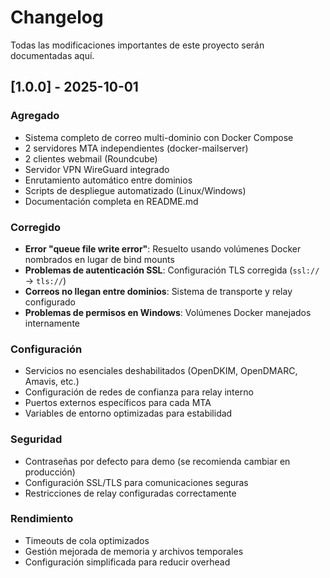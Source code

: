 # Changelog

Todas las modificaciones importantes de este proyecto serán documentadas aquí.

## [1.0.0] - 2025-10-01

### Agregado
- Sistema completo de correo multi-dominio con Docker Compose
- 2 servidores MTA independientes (docker-mailserver)
- 2 clientes webmail (Roundcube) 
- Servidor VPN WireGuard integrado
- Enrutamiento automático entre dominios
- Scripts de despliegue automatizado (Linux/Windows)
- Documentación completa en README.md

### Corregido
- **Error "queue file write error"**: Resuelto usando volúmenes Docker nombrados en lugar de bind mounts
- **Problemas de autenticación SSL**: Configuración TLS corregida (`ssl://` → `tls://`)
- **Correos no llegan entre dominios**: Sistema de transporte y relay configurado
- **Problemas de permisos en Windows**: Volúmenes Docker manejados internamente

### Configuración
- Servicios no esenciales deshabilitados (OpenDKIM, OpenDMARC, Amavis, etc.)
- Configuración de redes de confianza para relay interno
- Puertos externos específicos para cada MTA
- Variables de entorno optimizadas para estabilidad

### Seguridad
- Contraseñas por defecto para demo (se recomienda cambiar en producción)
- Configuración SSL/TLS para comunicaciones seguras
- Restricciones de relay configuradas correctamente

### Rendimiento
- Timeouts de cola optimizados
- Gestión mejorada de memoria y archivos temporales
- Configuración simplificada para reducir overhead